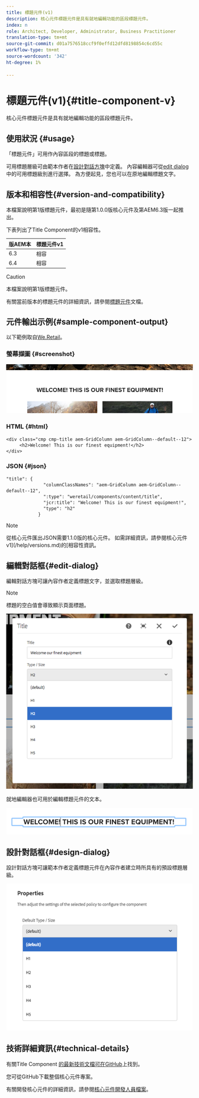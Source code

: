 ```yaml
---
title: 標題元件(v1)
description: 核心元件標題元件是具有就地編輯功能的區段標題元件。
index: n
role: Architect, Developer, Administrator, Business Practitioner
translation-type: tm+mt
source-git-commit: d01a7576518ccf9f0effd12dfd8198854c6cd55c
workflow-type: tm+mt
source-wordcount: '342'
ht-degree: 1%

---
```



# 標題元件(v1){#title-component-v}

核心元件標題元件是具有就地編輯功能的區段標題元件。

## 使用狀況 {#usage}

「標題元件」可用作內容區段的標題或標題。

可用標題層級可由範本作者在[設計對話方塊](#design-dialog)中定義。 內容編輯器可從[edit dialog](#edit-dialog)中的可用標題級別進行選擇。 為方便起見，您也可以在原地編輯標題文字。

## 版本和相容性{#version-and-compatibility}

本檔案說明第1版標題元件，最初是隨第1.0.0版核心元件及第AEM6.3版一起推出。

下表列出了Title Component的v1相容性。

| 版AEM本 | 標題元件v1 |
|--- |--- |
| 6.3 | 相容 |
| 6.4 | 相容 |

>[!CAUTION]
>
>本檔案說明第1版標題元件。
>
>有關當前版本的標題元件的詳細資訊，請參閱[標題元件](/help/components/title.md)文檔。

## 元件輸出示例{#sample-component-output}

以下範例取自[We.Retail](https://helpx.adobe.com/experience-manager/6-4/sites/developing/using/we-retail.html)。

### 螢幕擷圖 {#screenshot}

![](/help/assets/chlimage_1-36.png)

### HTML {#html}

```
<div class="cmp cmp-title aem-GridColumn aem-GridColumn--default--12">
     <h2>Welcome! This is our finest equipment!</h2>
</div>
```

### JSON {#json}

```
"title": {
              "columnClassNames": "aem-GridColumn aem-GridColumn--default--12",
              ":type": "weretail/components/content/title",
              "jcr:title": "Welcome! This is our finest equipment!",
              "type": "h2"
            }
```

>[!NOTE]
>
>從核心元件匯出JSON需要1.1.0版的核心元件。 如需詳細資訊，請參閱核心元件v1](/help/versions.md)的[相容性資訊。

## 編輯對話框{#edit-dialog}

編輯對話方塊可讓內容作者定義標題文字，並選取標題層級。

>[!NOTE]
>
>標題的空白值會導致顯示頁面標題。

![](/help/assets/chlimage_1-91.png)

就地編輯器也可用於編輯標題元件的文本。

![](/help/assets/chlimage_1-37.png)

## 設計對話框{#design-dialog}

設計對話方塊可讓範本作者定義標題元件在內容作者建立時所具有的預設標題層級。

![](/help/assets/chlimage_1-92.png)

## 技術詳細資訊{#technical-details}

有關Title Component [的最新技術文檔可在GitHub](https://github.com/adobe/aem-core-wcm-components/tree/master/content/src/content/jcr_root/apps/core/wcm/components/title/v1/title)上找到。

您可從GitHub下載整個核心元件專案。

有關開發核心元件的詳細資訊，請參閱[核心元件開發人員檔案](/help/developing/overview.md)。
